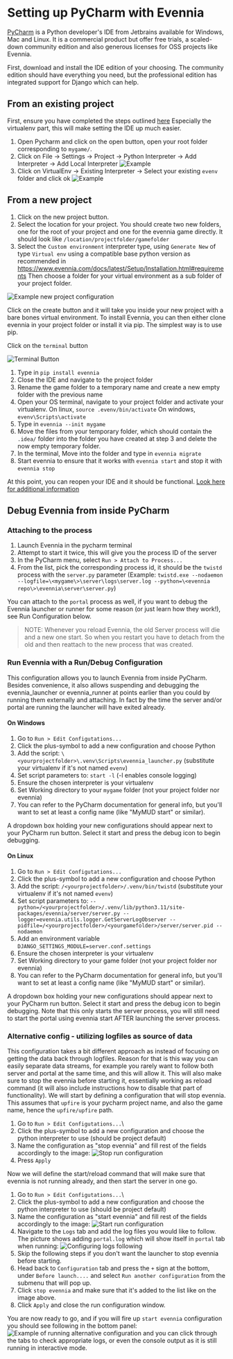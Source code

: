 # Setting up PyCharm with Evennia

[PyCharm](https://www.jetbrains.com/pycharm/) is a Python developer's IDE from Jetbrains available for Windows, Mac and Linux. 
It is a commercial product but offer free trials, a scaled-down community edition and also generous licenses for OSS projects like Evennia.

First, download and install the IDE edition of your choosing.
The community edition should have everything you need, 
but the professional edition has integrated support for Django which can help.

## From an existing project

First, ensure you have completed the steps outlined [here](https://www.evennia.com/docs/latest/Setup/Installation.html#requirements)
Especially the virtualenv part, this will make setting the IDE up much easier.

1. Open Pycharm and click on the open button, open your root folder corresponding to `mygame/`.
2. Click on File -> Settings -> Project -> Python Interpreter -> Add Interpreter -> Add Local Interpreter
![Example](https://imgur.com/QRo8O1C.png)
3. Click on VirtualEnv -> Existing Interpreter -> Select your existing `evenv` folder and click ok
![Example](https://imgur.com/XDmgjTw.png)

## From a new project


1. Click on the new project button.
2. Select the location for your project.
You should create two new folders, one for the root of your project and one
for the evennia game directly. It should look like `/location/projectfolder/gamefolder`
3. Select the `Custom environment` interpreter type, using `Generate New` of type `Virtual env` using a
compatible base python version as recommended in https://www.evennia.com/docs/latest/Setup/Installation.html#requirements
Then choose a folder for your virtual environment as a sub folder of your project folder.

![Example new project configuration](https://imgur.com/R5Yr9I4.png)

Click on the create button and it will take you inside your new project with a bare bones virtual environment.
To install Evennia, you can then either clone evennia in your project folder or install it via pip.
The simplest way is to use pip.

Click on the `terminal` button

![Terminal Button](https://i.imgur.com/fDr4nhv.png)

1. Type in `pip install evennia`
2. Close the IDE and navigate to the project folder
3. Rename the game folder to a temporary name and create a new empty folder with the previous name
4. Open your OS terminal, navigate to your project folder and activate your virtualenv.
On linux, `source .evenv/bin/activate`
On windows, `evenv\Scripts\activate`
5. Type in `evennia --init mygame`
6. Move the files from your temporary folder, which should contain the `.idea/` folder into
the folder you have created at step 3 and delete the now empty temporary folder.
7. In the terminal, Move into the folder and type in `evennia migrate`
8. Start evennia to ensure that it works with `evennia start` and stop it with `evennia stop`

At this point, you can reopen your IDE and it should be functional.
[Look here for additional information](https://www.evennia.com/docs/latest/Setup/Installation.html)


## Debug Evennia from inside PyCharm

### Attaching to the process
1. Launch Evennia in the pycharm terminal
2. Attempt to start it twice, this will give you the process ID of the server
3. In the PyCharm menu, select `Run > Attach to Process...`
4. From the list, pick the corresponding process id, it should be the `twistd` process with the `server.py` parameter (Example: `twistd.exe --nodaemon --logfile=\<mygame\>\server\logs\server.log --python=\<evennia repo\>\evennia\server\server.py`)

You can attach to the `portal` process as well, if you want to debug the Evennia launcher
or runner for some reason (or just learn how they work!), see Run Configuration below.

> NOTE: Whenever you reload Evennia, the old Server process will die and a new one start. So when you restart you have to detach from the old and then reattach to the new process that was created.


### Run Evennia with a Run/Debug Configuration

This configuration allows you to launch Evennia from inside PyCharm. Besides convenience, it also allows suspending and debugging the evennia_launcher or evennia_runner at points earlier than you could by running them externally and attaching. In fact by the time the server and/or portal are running the launcher will have exited already.

#### On Windows
1. Go to `Run > Edit Configutations...`
2. Click the plus-symbol to add a new configuration and choose Python
3. Add the script: `\<yourprojectfolder>\.venv\Scripts\evennia_launcher.py` (substitute your virtualenv if it's not named `evenv`)
4. Set script parameters to: `start -l` (-l enables console logging)
5. Ensure the chosen interpreter is your virtualenv
6. Set Working directory to your `mygame` folder (not your project folder nor evennia)
7. You can refer to the PyCharm documentation for general info, but you'll want to set at least a config name (like "MyMUD start" or similar).

A dropdown box holding your new configurations should appear next to your PyCharm run button. 
Select it start and press the debug icon to begin debugging.

#### On Linux
1. Go to `Run > Edit Configutations...`
2. Click the plus-symbol to add a new configuration and choose Python
3. Add the script: `/<yourprojectfolder>/.venv/bin/twistd` (substitute your virtualenv if it's not named `evenv`)
4. Set script parameters to: `--python=/<yourprojectfolder>/.venv/lib/python3.11/site-packages/evennia/server/server.py --logger=evennia.utils.logger.GetServerLogObserver --pidfile=/<yourprojectfolder>/<yourgamefolder>/server/server.pid --nodaemon`
5. Add an environment variable `DJANGO_SETTINGS_MODULE=server.conf.settings`
6. Ensure the chosen interpreter is your virtualenv
7. Set Working directory to your game folder (not your project folder nor evennia)
8. You can refer to the PyCharm documentation for general info, but you'll want to set at least a config name (like "MyMUD start" or similar).

A dropdown box holding your new configurations should appear next to your PyCharm run button. 
Select it start and press the debug icon to begin debugging.
Note that this only starts the server process, you will still need to start the portal
using evennia start AFTER launching the server process.

### Alternative config - utilizing logfiles as source of data

This configuration takes a bit different approach as instead of focusing on getting the data back through logfiles. Reason for that is this way you can easily separate data streams, for example you rarely want to follow both server and portal at the same time, and this will allow it. This will also make sure to stop the evennia before starting it, essentially working as reload command (it will also include instructions how to disable that part of functionality). We will start by defining a configuration that will stop evennia. This assumes that `upfire` is your pycharm project name, and also the game name, hence the `upfire/upfire` path.

1. Go to `Run > Edit Configutations...`\
1. Click the plus-symbol to add a new configuration and choose the python interpreter to use (should be project default)
1. Name the configuration as "stop evennia" and fill rest of the fields accordingly to the image:
![Stop run configuration](https://i.imgur.com/gbkXhlG.png)
1. Press `Apply`

Now we will define the start/reload command that will make sure that evennia is not running already, and then start the server in one go.
1. Go to `Run > Edit Configutations...`\
1. Click the plus-symbol to add a new configuration and choose the python interpreter to use (should be project default)
1. Name the configuration as "start evennia" and fill rest of the fields accordingly to the image:
![Start run configuration](https://i.imgur.com/5YEjeHq.png)
1. Navigate to the `Logs` tab and add the log files you would like to follow. The picture shows
adding `portal.log` which will show itself in `portal` tab when running:
![Configuring logs following](https://i.imgur.com/gWYuOWl.png)
1. Skip the following steps if you don't want the launcher to stop evennia before starting.
1. Head back to `Configuration` tab and press the `+` sign at the bottom, under `Before launch....`
and select `Run another configuration` from the submenu that will pop up.
1. Click `stop evennia` and make sure that it's added to the list like on the image above.
1. Click `Apply` and close the run configuration window.

You are now ready to go, and if you will fire up `start evennia` configuration you should see
following in the bottom panel:
![Example of running alternative configuration](https://i.imgur.com/nTfpC04.png)
and you can click through the tabs to check appropriate logs, or even the console output as it is
still running in interactive mode.